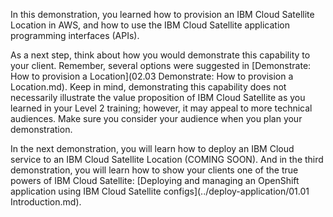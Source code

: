 In this demonstration, you learned how to provision an IBM Cloud Satellite Location in AWS, and how to use the IBM Cloud Satellite application programming interfaces (APIs).

As a next step, think about how you would demonstrate this capability to your client. Remember, several options were suggested in [Demonstrate: How to provision a Location](02.03 Demonstrate: How to provision a Location.md).  Keep in mind, demonstrating this capability does not necessarily illustrate the value proposition of IBM Cloud Satellite as you learned in your Level 2 training; however, it may appeal to more technical audiences. Make sure you consider your audience when you plan your demonstration.

In the next demonstration, you will learn how to deploy an IBM Cloud service to an IBM Cloud Satellite Location (COMING SOON). And in the third demonstration, you will learn how to show your clients one of the true powers of IBM Cloud Satellite: [Deploying and managing an OpenShift application using IBM Cloud Satellite configs](../deploy-application/01.01 Introduction.md).
